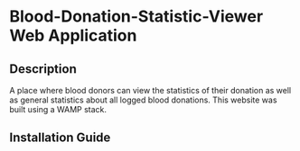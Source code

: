<h1> Blood-Donation-Statistic-Viewer Web Application </h1>

<h2> Description </h2> 
A place where blood donors can view the statistics of their donation as well as general statistics about all logged blood donations. This website was built using a WAMP stack.

<h2> Installation Guide </h2>

